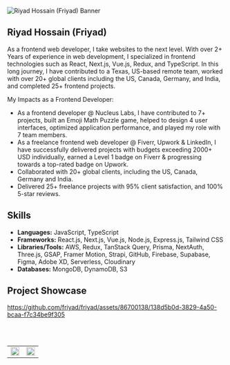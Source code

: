 ![Riyad Hossain (Friyad) Banner](https://github.com/friyad/friyad/assets/86700138/f92a4aa5-9747-4145-bc26-af9000965789)


## Riyad Hossain (Friyad)

As a frontend web developer, I take websites to the next level. With over 2+ Years of experience in web development, I specialized in frontend technologies such as React, Next.js, Vue.js, Redux, and TypeScript. In this long journey, I have contributed to a Texas, US-based remote team, worked with over 20+ global clients including the US, Canada, Germany, and India, and completed 25+ frontend projects.

My Impacts as a Frontend Developer:
- As a frontend developer @ Nucleus Labs, I have contributed to 7+ projects, built an Emoji Math Puzzle game, helped to design 4 user interfaces, optimized application performance, and played my role with 7 team members.
- As a freelance frontend web developer @ Fiverr, Upwork & LinkedIn, I have successfully delivered projects with budgets exceeding 2000+ USD individually, earned a Level 1 badge on Fiverr & progressing towards a top-rated badge on Upwork.
- Collaborated with 20+ global clients, including the US, Canada, Germany and India.
- Delivered 25+ freelance projects with 95% client satisfaction, and 100% 5-star reviews.

## Skills
- **Languages:** JavaScript, TypeScript
- **Frameworks:** React.js, Next.js, Vue.js, Node.js, Express.js, Tailwind CSS
- **Libraries/Tools:** AWS, Redux, TanStack Query, Prisma, NextAuth, Three.js, GSAP, Framer Motion, Strapi, GitHub,
Firebase, Supabase, Figma, Adobe XD, Serverless, Cloudinary
- **Databases:** MongoDB, DynamoDB, S3


## Project Showcase

https://github.com/friyad/friyad/assets/86700138/138d5b0d-3829-4a50-bcaa-f7c34be9f305




<br/><br/>

<table border="0px" align="center">
 <tr>
  <td>
<img src='https://github-readme-stats.vercel.app/api?username=friyad&show_icons=true&count_private=true' width='100%' height='auto'>
  </td>
  <td>
<img src='https://github-readme-streak-stats.herokuapp.com/?user=friyad' width='100%' height='auto'>
  </td>  
 </tr>
</table>
